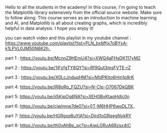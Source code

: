 Hello to all the students in the academy! In this course, I'm going to teach the Matplotlib library extensively from the official source website. Make sure to follow along. This course serves as an introduction to machine learning and AI, and Matplotlib is all about creating graphs, which is incredibly helpful in data analysis. I hope you enjoy it!

you can watch video and this playlist in my youtube channel :  https://www.youtube.com/playlist?list=PLN_bxMfjx7oBYxA-k1LPVL0JM50N6K2h_

part 1 : https://youtu.be/McnnZ9HEmU4?si=XWQ4aFHsDK117yM2

part 2 : https://youtu.be/1iFxfgTY8QY?si=Rf9Qut3msFVTE-rZ

part 3 : https://youtu.be/X0LcJndupHM?si=NfdPKlto6Hm1p9rK

part 4: https://youtu.be/lR8oRp_FQZU?si=N-Clp-O7067DkQBK

part 5: https://youtu.be/ii5KipOg6NA?si=XEH0BvKtaqHdlc0n

part 6: https://youtu.be/cjwlmne7de0?si=0T-M6HHP6woDL7X_

part 7: https://youtu.be/HGRgxq8uYlA?si=Djrd1oGRqegNykRY

part 8: https://youtu.be/th0vAhBp_qc?si=AiwLGRuA68zsx4tC
